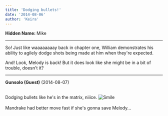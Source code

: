 ```yaml
---
title: 'Dodging bullets!'
date: '2014-08-06'
author: 'Keira'
---
```


<p><strong>Hidden Name: </strong>Mike</p><hr><p>So! Just like waaaaaaaay back in chapter one, William demonstrates his ability to agilely dodge shots being made at him when they're expected.</p><p>And! Look, Melody is back! But it does look like she might be in a bit of trouble, doesn't it?</p>

---
**Gunsolo (Guest)** (2014-08-07)

<br> Dodging bullets like he's in the matrix, niiice. <img src="/smilies/smile.gif" alt="Smile" border="0"><br><br>Mandrake had better move fast if she's gonna save Melody...<br>

